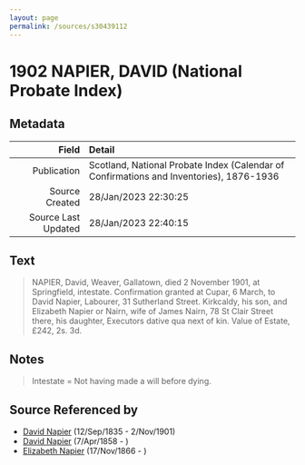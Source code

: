 ```yaml
---
layout: page
permalink: /sources/s30439112
---
```


# 1902 NAPIER, DAVID (National Probate Index)

## Metadata

Field | Detail
---:|:---
Publication | Scotland, National Probate Index (Calendar of Confirmations and Inventories), 1876-1936
Source Created | 28/Jan/2023 22:30:25
Source Last Updated | 28/Jan/2023 22:40:15

## Text

> NAPIER, David, Weaver, Gallatown, died 2 November 1901, at Springfield, intestate. Confirmation granted at Cupar, 6 March, to David Napier, Labourer, 31 Sutherland Street. Kirkcaldy, his son, and Elizabeth Napier or Nairn, wife of James Nairn, 78 St Clair Street there, his daughter, Executors dative qua next of kin. Value of Estate, £242, 2s. 3d.
>

## Notes

> Intestate = Not having made a will before dying.
>


## Source Referenced by

* [David Napier](../people/@41697732@-david-napier-b1835-9-12-d1901-11-2.md) (12/Sep/1835 - 2/Nov/1901)
* [David Napier](../people/@97555316@-david-napier-b1858-4-7-d.md) (7/Apr/1858 - )
* [Elizabeth Napier](../people/@22336798@-elizabeth-napier-b1866-11-17-d.md) (17/Nov/1866 - )
